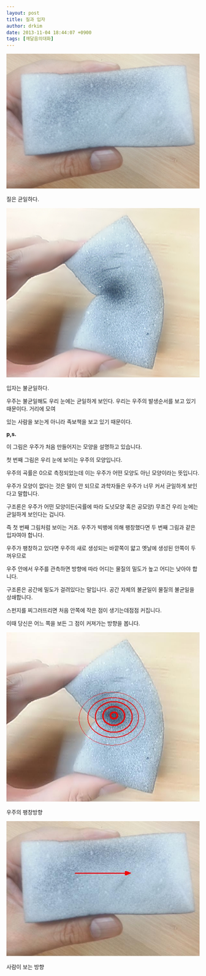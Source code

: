 ```yaml
---
layout: post
title: 질과 입자
author: drkim
date: 2013-11-04 18:44:07 +0900
tags: [깨달음의대화]
---
```

![](/files/attach/images/198/705/405/20131031_221326.jpg)

  


질은 균일하다.

  






![](/files/attach/images/198/705/405/20131031_222948.jpg) 

  


입자는 불균일하다.

  


우주는 불균일해도 우리 눈에는 균일하게 보인다. 우리는 우주의 발생순서를 보고 있기 때문이다. 거리에 모여

있는 사람을 보는게 아니라 족보책을 보고 있기 때문이다.

  


**p,s.**

이 그림은 우주가 처음 만들어지는 모양을 설명하고 있습니다.

첫 번째 그림은 우리 눈에 보이는 우주의 모양입니다.

  


우주의 곡률은 0으로 측정되었는데 이는 우주가 어떤 모양도 아닌 모양이라는 뜻입니다.

우주가 모양이 없다는 것은 말이 안 되므로 과학자들은 우주가 너무 커서 균일하게 보인다고 말합니다.

  


구조론은 우주가 어떤 모양이든(곡률에 따라 도넛모양 혹은 공모양) 무조건 우리 눈에는 균일하게 보인다는 겁니다.

즉 첫 번째 그림처럼 보이는 거죠. 우주가 빅뱅에 의해 팽창했다면 두 번째 그림과 같은 입자여야 합니다.

  


우주가 팽창하고 있다면 우주의 새로 생성되는 바깥쪽이 얇고 옛날에 생성된 안쪽이 두꺼우므로

우주 안에서 우주를 관측하면 방향에 따라 어디는 물질의 밀도가 높고 어디는 낮아야 합니다.

  


구조론은 공간에 밀도가 걸려있다는 말입니다. 공간 자체의 불균일이 물질의 불균일을 상쇄합니다.

스펀지를 찌그러뜨리면 처음 안쪽에 작은 점이 생기는데점점 커집니다.

  


이때 당신은 어느 쪽을 보든 그 점이 커져가는 방향을 봅니다.

  



![](/files/attach/images/198/705/405/1122335.JPG)   


  


우주의 팽창방향

  



![](/files/attach/images/198/705/405/1122336.JPG)   


  


사람이 보는 방향